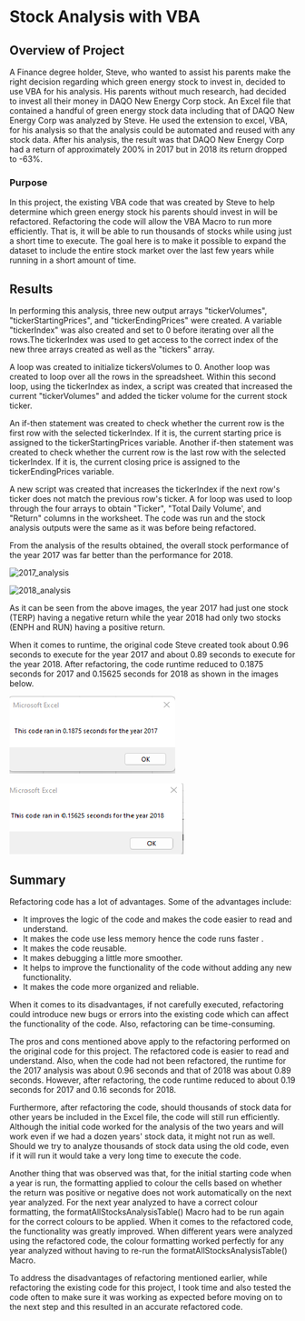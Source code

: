 # Stock Analysis with VBA
## Overview of Project 
A Finance degree holder, Steve, who wanted to assist his parents make the right decision regarding which  green energy stock to invest in, decided to use VBA for his analysis. His parents without much research, had decided to invest all their money in DAQO New Energy Corp stock. An Excel file that contained a handful of green energy stock data including that of DAQO New Energy Corp was analyzed by Steve. He used the extension to excel, VBA, for his analysis so that the analysis could be automated and reused with any stock data. After his analysis, the result was that DAQO New Energy Corp had a return of approximately 200% in 2017 but in 2018 its return dropped to -63%.

### Purpose

In this project, the existing VBA code that was created by Steve to help determine which green energy stock his parents should invest in will be refactored. Refactoring the code will allow the VBA Macro to run more efficiently. That is, it will be able to run thousands of stocks while using just a short time to execute. The goal here is to make it possible to expand the dataset to include the entire stock market over the last few years while running in a short amount of time.  


## Results

In performing this analysis, three new output arrays "tickerVolumes", "tickerStartingPrices", and "tickerEndingPrices" were created. A variable "tickerIndex" was also created and set to 0 before iterating over all the rows.The tickerIndex was used to get access to the correct index of the new three arrays created as well as the "tickers" array.

A loop was created to initialize tickersVolumes to 0. Another loop was created to loop over all the rows in the spreadsheet. Within this second loop, using the tickerIndex as index, a script was created that increased the current "tickerVolumes" and added the ticker volume for the current stock ticker.

An if-then statement was created to check whether the current row is the first row with the selected tickerIndex. If it is, the current starting price is assigned to the tickerStartingPrices variable. Another if-then statement was created to check whether the current row is the last row with the selected tickerIndex. If it is, the current closing price is assigned to the tickerEndingPrices variable.

A new script was created that increases the tickerIndex if the next row's ticker does not match the previous row's ticker. A for loop was used to loop through the four arrays to obtain "Ticker", "Total Daily Volume', and "Return" columns in the worksheet. The code was run and the stock analysis outputs were the same as it was before being refactored. 

From the analysis of the results obtained, the overall stock performance of the year 2017 was far better than the performance for 2018. 

![2017_analysis](https://user-images.githubusercontent.com/102351522/168691875-0eb19e26-3d7b-4626-8f1e-7d6990c71240.png)


![2018_analysis](https://user-images.githubusercontent.com/102351522/168691955-5f90f1b0-847b-4eb9-a941-61db255c16c7.png)

As it can be seen from the above images, the year 2017 had just one stock (TERP) having a negative return while the year 2018 had only two stocks (ENPH and RUN) having a positive return. 

When it comes to runtime, the original code Steve created took about 0.96 seconds to execute for the year 2017 and about 0.89 seconds to execute for the year 2018. After refactoring, the code runtime reduced to 0.1875 seconds for 2017 and 0.15625 seconds for 2018 as shown in the images below.

![2017image](https://github.com/GerlechJen/stock-analysis/blob/main/RESOURCES/VBA_Challenge_2017.png)

![2018image](https://github.com/GerlechJen/stock-analysis/blob/main/RESOURCES/VBA_Challenge_2018.png)

## Summary 
Refactoring code has a lot of advantages. Some of the advantages include:
- It improves the logic of the code and makes the code easier to read and understand.
- It makes the code use less memory hence the code runs faster .
- It makes the code reusable.
- It makes debugging a little more smoother.
- It helps to improve the functionality of the code without adding any new functionality.
- It makes the code more organized and reliable.

When it comes to its disadvantages, if not carefully executed, refactoring could introduce new bugs or errors into the existing code which can affect the functionality of the code. Also, refactoring can be time-consuming.

The pros and cons mentioned above apply to the refactoring performed on the original code for this project. The refactored code is easier to read and understand. Also, when the code had not been refactored, the runtime for the 2017 analysis was about 0.96 seconds and that of 2018 was about 0.89 seconds. However, after refactoring, the code runtime reduced to about 0.19 seconds for 2017 and 0.16 seconds for 2018.

Furthermore, after refactoring the code, should thousands of stock data for other years be included in the Excel file, the code will still run efficiently. Although the initial code worked for the analysis of the two years and will work even if we had a dozen years' stock data, it might not run as well. Should we try to analyze thousands of stock data using the old code, even if it will run it would take a very long time to execute the code.

Another thing that was observed was that, for the initial starting code when a year is run, the formatting applied to colour the cells based on whether the return was positive or negative does not work automatically on the next year analyzed. For the next year analyzed to have a correct colour formatting, the formatAllStocksAnalysisTable() Macro had to be run again for the correct colours to be applied. When it comes to the refactored code, the functionality was greatly improved. When different years were analyzed using the refactored code, the colour formatting worked perfectly for any year analyzed without having to re-run the formatAllStocksAnalysisTable() Macro.

To address the disadvantages of refactoring mentioned earlier, while refactoring the existing code for this project, I took time and also tested the code often to make sure it was working as expected before moving on to the next step and this resulted in an accurate refactored code.

